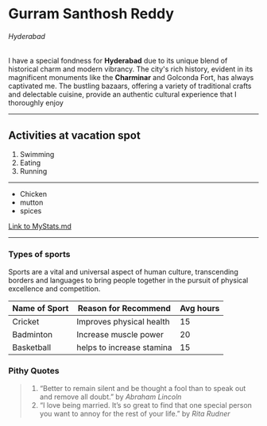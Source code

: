 # Gurram Santhosh Reddy
###### Hyderabad
I have a special fondness for **Hyderabad** due to its unique blend of historical charm and modern vibrancy. The city's rich history, evident in its magnificent monuments like the **Charminar** and Golconda Fort, has always captivated me. The bustling bazaars, offering a variety of traditional crafts and delectable cuisine, provide an authentic cultural experience that I thoroughly enjoy

**** 

## Activities at vacation spot
1. Swimming
2. Eating
3. Running

**** 

* Chicken
* mutton
* spices

[Link to MyStats.md](https://github.com/Gurram99/my2-gurram/blob/main/MyStats.md)

**** 

### Types of sports

Sports are a vital and universal aspect of human culture, transcending borders and languages to bring people together in the pursuit of physical excellence and competition.

|   **Name of Sport**     |    **Reason for Recommend**                        | **Avg hours**     |
|-------------------------|----------------------------------------------------|-------------------|
|   Cricket               | Improves physical health                           |   15              |
|   Badminton             | Increase muscle power                              |   20              |
|   Basketball            | helps to increase stamina                          |   15              |
 
### Pithy Quotes

> 1. “Better to remain silent and be thought a fool than to speak out and remove all doubt.” by _Abraham Lincoln_
> 2. “I love being married. It’s so great to find that one special person you want to annoy for the rest of your life.” by _Rita Rudner_
